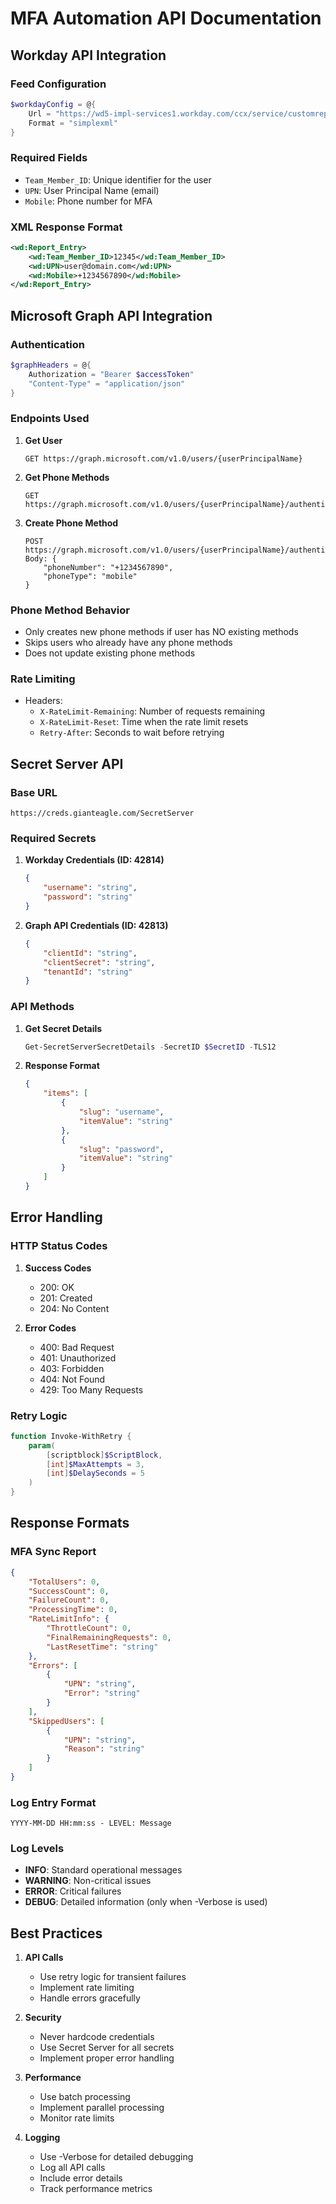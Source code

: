 # MFA Automation API Documentation

## Workday API Integration

### Feed Configuration
```powershell
$workdayConfig = @{
    Url = "https://wd5-impl-services1.workday.com/ccx/service/customreport2/gianteagle_preview/ISU_INT251/CR_INT251_New_Hire_Feed_to_Entra"
    Format = "simplexml"
}
```

### Required Fields
- `Team_Member_ID`: Unique identifier for the user
- `UPN`: User Principal Name (email)
- `Mobile`: Phone number for MFA

### XML Response Format
```xml
<wd:Report_Entry>
    <wd:Team_Member_ID>12345</wd:Team_Member_ID>
    <wd:UPN>user@domain.com</wd:UPN>
    <wd:Mobile>+1234567890</wd:Mobile>
</wd:Report_Entry>
```

## Microsoft Graph API Integration

### Authentication
```powershell
$graphHeaders = @{
    Authorization = "Bearer $accessToken"
    "Content-Type" = "application/json"
}
```

### Endpoints Used

1. **Get User**
   ```
   GET https://graph.microsoft.com/v1.0/users/{userPrincipalName}
   ```

2. **Get Phone Methods**
   ```
   GET https://graph.microsoft.com/v1.0/users/{userPrincipalName}/authentication/phoneMethods
   ```

3. **Create Phone Method**
   ```
   POST https://graph.microsoft.com/v1.0/users/{userPrincipalName}/authentication/phoneMethods
   Body: {
       "phoneNumber": "+1234567890",
       "phoneType": "mobile"
   }
   ```

### Phone Method Behavior
- Only creates new phone methods if user has NO existing methods
- Skips users who already have any phone methods
- Does not update existing phone methods

### Rate Limiting
- Headers:
  - `X-RateLimit-Remaining`: Number of requests remaining
  - `X-RateLimit-Reset`: Time when the rate limit resets
  - `Retry-After`: Seconds to wait before retrying

## Secret Server API

### Base URL
```
https://creds.gianteagle.com/SecretServer
```

### Required Secrets

1. **Workday Credentials (ID: 42814)**
   ```json
   {
       "username": "string",
       "password": "string"
   }
   ```

2. **Graph API Credentials (ID: 42813)**
   ```json
   {
       "clientId": "string",
       "clientSecret": "string",
       "tenantId": "string"
   }
   ```

### API Methods

1. **Get Secret Details**
   ```powershell
   Get-SecretServerSecretDetails -SecretID $SecretID -TLS12
   ```

2. **Response Format**
   ```json
   {
       "items": [
           {
               "slug": "username",
               "itemValue": "string"
           },
           {
               "slug": "password",
               "itemValue": "string"
           }
       ]
   }
   ```

## Error Handling

### HTTP Status Codes

1. **Success Codes**
   - 200: OK
   - 201: Created
   - 204: No Content

2. **Error Codes**
   - 400: Bad Request
   - 401: Unauthorized
   - 403: Forbidden
   - 404: Not Found
   - 429: Too Many Requests

### Retry Logic

```powershell
function Invoke-WithRetry {
    param(
        [scriptblock]$ScriptBlock,
        [int]$MaxAttempts = 3,
        [int]$DelaySeconds = 5
    )
}
```

## Response Formats

### MFA Sync Report
```json
{
    "TotalUsers": 0,
    "SuccessCount": 0,
    "FailureCount": 0,
    "ProcessingTime": 0,
    "RateLimitInfo": {
        "ThrottleCount": 0,
        "FinalRemainingRequests": 0,
        "LastResetTime": "string"
    },
    "Errors": [
        {
            "UPN": "string",
            "Error": "string"
        }
    ],
    "SkippedUsers": [
        {
            "UPN": "string",
            "Reason": "string"
        }
    ]
}
```

### Log Entry Format
```
YYYY-MM-DD HH:mm:ss - LEVEL: Message
```

### Log Levels
- **INFO**: Standard operational messages
- **WARNING**: Non-critical issues
- **ERROR**: Critical failures
- **DEBUG**: Detailed information (only when -Verbose is used)

## Best Practices

1. **API Calls**
   - Use retry logic for transient failures
   - Implement rate limiting
   - Handle errors gracefully

2. **Security**
   - Never hardcode credentials
   - Use Secret Server for all secrets
   - Implement proper error handling

3. **Performance**
   - Use batch processing
   - Implement parallel processing
   - Monitor rate limits

4. **Logging**
   - Use -Verbose for detailed debugging
   - Log all API calls
   - Include error details
   - Track performance metrics 